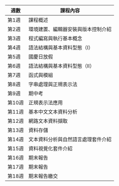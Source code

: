 ---
---

| 週數   | 課程內容                           |
|--------|------------------------------------|
| 第1週  | 課程概述                           |
| 第2週  | 環境建置、編輯器安裝與版本控制介紹 |
| 第3週  | 程式編寫與執行基本概念             |
| 第4週  | 語法結構與基本資料型態（I）        |
| 第5週  | 國慶日放假                         |
| 第6週  | 語法結構與基本資料型態（II）       |
| 第7週  | 函式與模組                         |
| 第8週  | 字串處理與正規表示法               |
| 第9週  | 期中考                             |
| 第10週 | 正規表示法應用                     |
| 第11週 | 基本中文文本資料分析               |
| 第12週 | 網路文本資料擷取                   |
| 第13週 | 資料存儲                           |
| 第14週 | 文本資料分析與自然語言處理套件介紹 |
| 第15週 | 資料視覺化套件介紹                 |
| 第16週 | 期末報告                           |
| 第17週 | 期末報告                           |
| 第18週 | 期末報告繳交                       |
